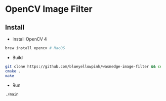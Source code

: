 # OpenCV Image Filter

## Install
- Install OpenCV 4
```bash
brew install opencv # MacOS
```

- Build
```bash
git clone https://github.com/blueyellowpink/wasmedge-image-filter && cd wasmedge-image-filter
cmake .
make
```

- Run
```bash
./main
```
